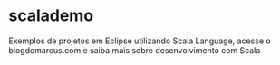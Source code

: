 scalademo
=========

Exemplos de projetos em Eclipse utilizando Scala Language, acesse o blogdomarcus.com e saiba mais sobre desenvolvimento com Scala